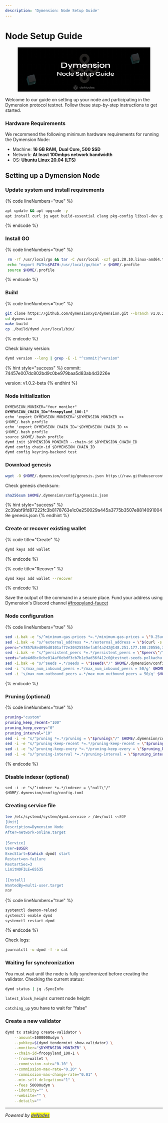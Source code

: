 ```yaml
---
description: 'Dymension: Node Setup Guide'
---
```


# Node Setup Guide

<figure><img src="../.gitbook/assets/Sub Guide (2).png" alt=""><figcaption></figcaption></figure>

Welcome to our guide on setting up your node and participating in the Dymension protocol testnet. Follow these step-by-step instructions to get started.

### Hardware Requirements <a href="#hardware-requirements" id="hardware-requirements"></a>

We recommend the following minimum hardware requirements for running the Dymension Node:

* Machine: **16 GB RAM,** **Dual Core, 500 SSD**
* Network: **At least 100mbps network bandwidth**
* OS: **Ubuntu Linux 20.04 (LTS)**

## Setting up a Dymension Node

### Update system and install requirements

{% code lineNumbers="true" %}
```bash
apt update && apt upgrade -y
apt install curl jq wget build-essential clang pkg-config libssl-dev git -y
```
{% endcode %}

### Install GO

{% code lineNumbers="true" %}
```bash
 rm -rf /usr/local/go && tar -C /usr/local -xzf go1.20.10.linux-amd64.tar.gz && rm go1.20.10.linux-amd64.tar.gz
 echo "export PATH=$PATH:/usr/local/go/bin" > $HOME/.profile
 source $HOME/.profile
```
{% endcode %}

### Build

{% code lineNumbers="true" %}
```bash
git clone https://github.com/dymensionxyz/dymension.git --branch v1.0.2-beta
cd dymension
make build
cp ./build/dymd /usr/local/bin/
```
{% endcode %}

Check binary version:

```bash
dymd version --long | grep -E -i "^commit|^version"
```

{% hint style="success" %}
commit: 74457e007dc802bd9c0be979baa5d83ab4d3226e

version: v1.0.2-beta
{% endhint %}

### Node initialization

<pre class="language-bash" data-line-numbers><code class="lang-bash">DYMENSION_MONIKER="Your moniker"
<strong>DYMENSION_CHAIN_ID="froopyland_100-1"
</strong>echo 'export DYMENSION_MONIKER='$DYMENSION_MONIKER >> $HOME/.bash_profile
echo 'export DYMENSION_CHAIN_ID='$DYMENSION_CHAIN_ID >> $HOME/.bash_profile
source $HOME/.bash_profile
dymd init $DYMENSION_MONIKER --chain-id $DYMENSION_CHAIN_ID
dymd config chain-id $DYMENSION_CHAIN_ID
dymd config keyring-backend test
</code></pre>

### Download genesis

```bash
wget -O $HOME/.dymension/config/genesis.json https://raw.githubusercontent.com/dymensionxyz/testnets/main/dymension-hub/froopyland/genesis.json
```

Check genesis checksum:

```bash
sha256sum $HOME/.dymension/config/genesis.json
```

{% hint style="success" %}
2c39abf9fd87222fc3b8178763e1c0e250029a445a3775b3507e88140910049e genesis.json
{% endhint %}

### Create or recover existing wallet

{% code title="Create" %}
```bash
dymd keys add wallet
```
{% endcode %}

{% code title="Recover" %}
```bash
dymd keys add wallet --recover
```
{% endcode %}

Save the output of the command in a secure place. Fund your address using Dymension's Discord channel [#froopyland-faucet](https://discord.com/channels/956961633165529098/1143231362468434022)

### Node configuration

{% code lineNumbers="true" %}
```bash
sed -i.bak -e "s/^minimum-gas-prices *=.*/minimum-gas-prices = \"0.25udym\"/;" ~/.dymension/config/app.toml
sed -i.bak -e "s/^external_address *=.*/external_address = \"$(curl -s httpbin.org/ip | jq -r .origin):26656\"/" $HOME/.dymension/config/config.toml
peers="e7857b8ed09bd0101af72e30425555efa8f4a242@148.251.177.108:20556,3410e9bc9c429d6f35e868840f6b7a0ccb29020b@46.4.5.45:20556,e7857b8ed09bd0101af72e30425555efa8f4a242@148.251.177.108:20556,3410e9bc9c429d6f35e868840f6b7a0ccb29020b@46.4.5.45:20556,138009ae8a3435eab5df2d58844239077c83c92a@161.97.180.20:16657,cb120ed9625771d57e06f8d449cb10ab99a58225@57.128.114.155:26656"
sed -i.bak -e "s/^persistent_peers *=.*/persistent_peers = \"$peers\"/" $HOME/.dymension/config/config.toml
seeds="ade4d8bc8cbe014af6ebdf3cb7b1e9ad36f412c0@testnet-seeds.polkachu.com:20556,92308bad858b8886e102009bbb45994d57af44e7@rpc-t.dymension.nodestake.top:666,284313184f63d9f06b218a67a0e2de126b64258d@seeds.silknodes.io:26157"
sed -i.bak -e "s/^seeds =.*/seeds = \"$seeds\"/" $HOME/.dymension/config/config.toml
sed -i 's/max_num_inbound_peers =.*/max_num_inbound_peers = 50/g' $HOME/.dymension/config/config.toml
sed -i 's/max_num_outbound_peers =.*/max_num_outbound_peers = 50/g' $HOME/.dymension/config/config.toml
```
{% endcode %}

### Pruning (optional)

{% code lineNumbers="true" %}
```bash
pruning="custom"
pruning_keep_recent="100"
pruning_keep_every="0"
pruning_interval="10"
sed -i -e "s/^pruning *=.*/pruning = \"$pruning\"/" $HOME/.dymension/config/app.toml
sed -i -e "s/^pruning-keep-recent *=.*/pruning-keep-recent = \"$pruning_keep_recent\"/" $HOME/.dymension/config/app.toml
sed -i -e "s/^pruning-keep-every *=.*/pruning-keep-every = \"$pruning_keep_every\"/" $HOME/.dymension/config/app.toml
sed -i -e "s/^pruning-interval *=.*/pruning-interval = \"$pruning_interval\"/" $HOME/.dymension/config/app.toml
```
{% endcode %}

### Disable indexer (optional)

```
sed -i -e "s/^indexer *=.*/indexer = \"null\"/" $HOME/.dymension/config/config.toml
```

### Creating service file

```bash
tee /etc/systemd/system/dymd.service > /dev/null <<EOF
[Unit]
Description=Dymension Node
After=network-online.target

[Service]
User=$USER
ExecStart=$(which dymd) start
Restart=on-failure
RestartSec=3
LimitNOFILE=65535

[Install]
WantedBy=multi-user.target
EOF
```

{% code lineNumbers="true" %}
```bash
systemctl daemon-reload
systemctl enable dymd
systemctl restart dymd
```
{% endcode %}

Check logs:

```bash
journalctl -u dymd -f -o cat
```

### Waiting for synchronization

You must wait until the node is fully synchronized before creating the validator. Checking the current status:

```bash
dymd status | jq .SyncInfo
```

`latest_block_height` current node height

`catching_up` you have to wait for "false"

### Create a new validator

```bash
dymd tx staking create-validator \
    --amount=1000000udym \
    --pubkey=$(dymd tendermint show-validator) \
    --moniker="$DYMENSION_MONIKER" \
    --chain-id=froopyland_100-1 \
    --from=wallet \
    --commission-rate="0.10" \
    --commission-max-rate="0.20" \
    --commission-max-change-rate="0.01" \
    --min-self-delegation="1" \
    --fees 50000udym \
    --identity="" \
    --website="" \
    --details=""
```

***

_Powered by_ [_<mark style="color:blue;">deNodes</mark>_](https://twitter.com/deNodes\_)
